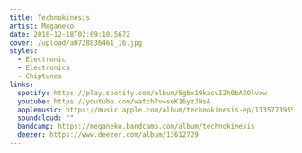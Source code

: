 ```yaml
---
title: Technokinesis
artist: Meganeko
date: 2018-12-18T02:09:10.567Z
cover: /upload/a0728836461_16.jpg
styles:
  - Electronic
  - Electronica
  - Chiptunes
links:
  spotify: https://play.spotify.com/album/5gbx19kacvI2h0bA2Olvxw
  youtube: https://youtube.com/watch?v=seK16yzJNsA
  applemusic: https://music.apple.com/album/technokinesis-ep/1135773955
  soundcloud: ""
  bandcamp: https://meganeko.bandcamp.com/album/technokinesis
  deezer: https://www.deezer.com/album/13612729
---
```

